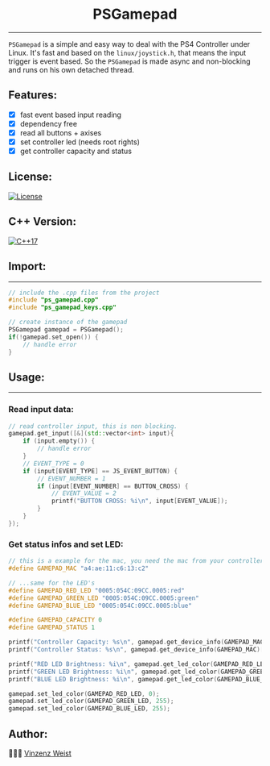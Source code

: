 <div align="center">
    <h1>
        <br>
            PSGamepad
        <br>
    </h1>
</div>

---

`PSGamepad` is a simple and easy way to deal with the PS4 Controller under Linux. It's fast and based on the `linux/joystick.h`, that means the input trigger is event based. So the `PSGamepad` is made async and non-blocking and runs on his own detached thread. 

## Features:
- [X] fast event based input reading
- [X] dependency free
- [X] read all buttons + axises
- [X] set controller led (needs root rights)
- [X] get controller capacity and status

## License:
[![License](https://img.shields.io/badge/license-GPLv3-blue.svg?longCache=true&style=flat)](https://github.com/Vinz1911/PSGamepad/blob/master/LICENSE)

## C++ Version:
[![C++17](https://img.shields.io/badge/C++-17-blue.svg?logo=c%2B%2B&style=flat)](https://isocpp.org)

## Import:
---
```cpp
// include the .cpp files from the project
#include "ps_gamepad.cpp"
#include "ps_gamepad_keys.cpp"

// create instance of the gamepad 
PSGamepad gamepad = PSGamepad();
if(!gamepad.set_open()) {
    // handle error
}
```

## Usage:
---
### Read input data:
```cpp
// read controller input, this is non blocking.
gamepad.get_input([&](std::vector<int> input){
    if (input.empty()) {
        // handle error
    }
    // EVENT_TYPE = 0
    if (input[EVENT_TYPE] == JS_EVENT_BUTTON) {
        // EVENT_NUMBER = 1
        if (input[EVENT_NUMBER] == BUTTON_CROSS) {
            // EVENT_VALUE = 2
            printf("BUTTON CROSS: %i\n", input[EVENT_VALUE]);
        }
    }
});
```

### Get status infos and set LED:
```cpp
// this is a example for the mac, you need the mac from your controller...
#define GAMEPAD_MAC "a4:ae:11:c6:13:c2"

// ...same for the LED's
#define GAMEPAD_RED_LED "0005:054C:09CC.0005:red"
#define GAMEPAD_GREEN_LED "0005:054C:09CC.0005:green"
#define GAMEPAD_BLUE_LED "0005:054C:09CC.0005:blue"

#define GAMEPAD_CAPACITY 0
#define GAMEPAD_STATUS 1

printf("Controller Capacity: %s\n", gamepad.get_device_info(GAMEPAD_MAC)[GAMEPAD_CAPACITY].c_str());
printf("Controller Status: %s\n", gamepad.get_device_info(GAMEPAD_MAC)[GAMEPAD_STATUS].c_str());

printf("RED LED Brightness: %i\n", gamepad.get_led_color(GAMEPAD_RED_LED));
printf("GREEN LED Brightness: %i\n", gamepad.get_led_color(GAMEPAD_GREEN_LED));
printf("BLUE LED Brightness: %i\n", gamepad.get_led_color(GAMEPAD_BLUE_LED));

gamepad.set_led_color(GAMEPAD_RED_LED, 0);
gamepad.set_led_color(GAMEPAD_GREEN_LED, 255);
gamepad.set_led_color(GAMEPAD_BLUE_LED, 255);
```

## Author:
👨🏼‍💻 [Vinzenz Weist](https://github.com/Vinz1911)